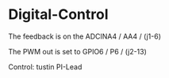 # Digital-Control

The feedback is on the ADCINA4 / AA4 / (j1-6)

The PWM out is set to GPIO6 / P6 / (j2-13)

Control: tustin PI-Lead
